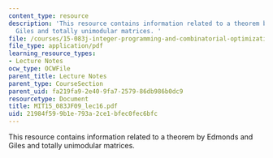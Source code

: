 ```yaml
---
content_type: resource
description: 'This resource contains information related to a theorem by Edmonds and
  Giles and totally unimodular matrices. '
file: /courses/15-083j-integer-programming-and-combinatorial-optimization-fall-2009/21984f599b1e793a2ce1bfec0fec6bfc_MIT15_083JF09_lec16.pdf
file_type: application/pdf
learning_resource_types:
- Lecture Notes
ocw_type: OCWFile
parent_title: Lecture Notes
parent_type: CourseSection
parent_uid: fa219fa9-2e40-9fa7-2579-86db986b0dc9
resourcetype: Document
title: MIT15_083JF09_lec16.pdf
uid: 21984f59-9b1e-793a-2ce1-bfec0fec6bfc
---
```

This resource contains information related to a theorem by Edmonds and Giles and totally unimodular matrices. 

